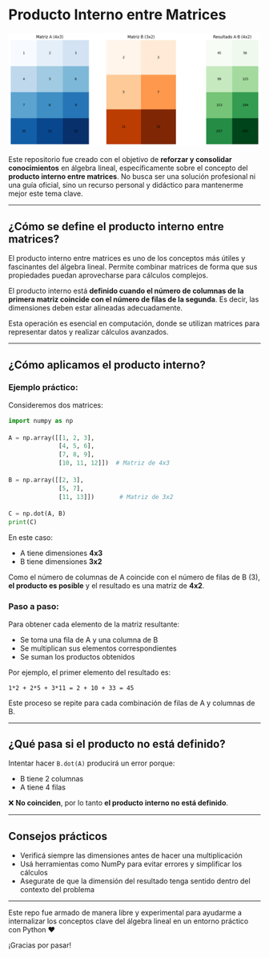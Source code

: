 # Producto Interno entre Matrices

![Producto_Interno](Imagenes/A.dot(B).png)

Este repositorio fue creado con el objetivo de **reforzar y consolidar conocimientos** en álgebra lineal, específicamente sobre el concepto del **producto interno entre matrices**. No busca ser una solución profesional ni una guía oficial, sino un recurso personal y didáctico para mantenerme mejor este tema clave.

---

## ¿Cómo se define el producto interno entre matrices?

El producto interno entre matrices es uno de los conceptos más útiles y fascinantes del álgebra lineal. Permite combinar matrices de forma que sus propiedades puedan aprovecharse para cálculos complejos.

El producto interno está **definido cuando el número de columnas de la primera matriz coincide con el número de filas de la segunda**. Es decir, las dimensiones deben estar alineadas adecuadamente.

Esta operación es esencial en computación, donde se utilizan matrices para representar datos y realizar cálculos avanzados.

---

## ¿Cómo aplicamos el producto interno?

### Ejemplo práctico:

Consideremos dos matrices:

```python
import numpy as np

A = np.array([[1, 2, 3],
              [4, 5, 6],
              [7, 8, 9],
              [10, 11, 12]])  # Matriz de 4x3

B = np.array([[2, 3],
              [5, 7],
              [11, 13]])       # Matriz de 3x2

C = np.dot(A, B)
print(C)
```

En este caso:
- A tiene dimensiones **4x3**
- B tiene dimensiones **3x2**

Como el número de columnas de A coincide con el número de filas de B (3), **el producto es posible** y el resultado es una matriz de **4x2**.

### Paso a paso:
Para obtener cada elemento de la matriz resultante:
- Se toma una fila de A y una columna de B
- Se multiplican sus elementos correspondientes
- Se suman los productos obtenidos

Por ejemplo, el primer elemento del resultado es:
```
1*2 + 2*5 + 3*11 = 2 + 10 + 33 = 45
```

Este proceso se repite para cada combinación de filas de A y columnas de B.

---

## ¿Qué pasa si el producto no está definido?

Intentar hacer `B.dot(A)` producirá un error porque:
- B tiene 2 columnas
- A tiene 4 filas

❌ **No coinciden**, por lo tanto **el producto interno no está definido**.

---

## Consejos prácticos

- Verificá siempre las dimensiones antes de hacer una multiplicación
- Usá herramientas como NumPy para evitar errores y simplificar los cálculos
- Asegurate de que la dimensión del resultado tenga sentido dentro del contexto del problema

---

Este repo fue armado de manera libre y experimental para ayudarme a internalizar los conceptos clave del álgebra lineal en un entorno práctico con Python ❤️

¡Gracias por pasar!

